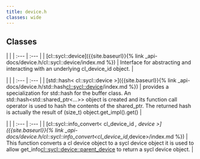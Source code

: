 ```yaml
---
title: device.h
classes: wide
---
```

## Classes

   |   |
| :--- | :--- |
| [cl::sycl::device]({{site.baseurl}}{% link _api-docs/device.h/cl::sycl::device/index.md %}) | Interface for abstracting and interacting with an underlying cl_device_id object.  |


   |   |
| :--- | :--- |
| [std::hash< cl::sycl::device >]({{site.baseurl}}{% link _api-docs/device.h/std::hash<cl::sycl::device>/index.md %}) | provides a specialization for std::hash for the buffer class. An std::hash<std::shared_ptr<...>> object is created and its function call operator is used to hash the contents of the shared_ptr. The returned hash is actually the result of (size_t) object.get_impl().get()  |


   |   |
| :--- | :--- |
| [cl::sycl::info_convert< cl_device_id *, device >]({{site.baseurl}}{% link _api-docs/device.h/cl::sycl::info_convert<cl_device_id*,device>/index.md %}) | This function converts a cl device object to a sycl device object it is used to allow get_info<cl::sycl::device::parent_device> to return a sycl device object.  |

